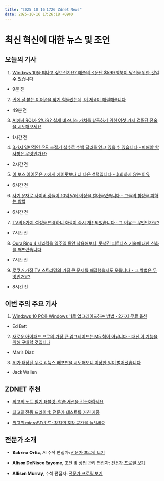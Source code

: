 ```yaml
---
title: "2025 10 16 1726 Zdnet News"
date: 2025-10-16 17:26:18 +0900
---
```


# 최신 혁신에 대한 뉴스 및 조언
## 오늘의 기사 

1. [Windows 10을 떠나고 싶으신가요? 애플의 소문난 $599 맥북이 당신을 위한 것일 수 있습니다](https://www.zdnet.com/article/leaving-windows-10-behind-apples-rumored-599-macbook-might-be-just-for-you/)
- 9분 전 

2. [귀에 잘 붙는 이어폰을 찾기 힘들었는데, 이 제품이 해결해줍니다](https://www.zdnet.com/article/i-struggled-to-find-earbuds-that-stay-put-but-this-pair-seals-the-deal/) 
- 49분 전 

3. [AI에서 ROI가 없나요? 실제 비즈니스 가치를 창출하기 위한 여섯 가지 검증된 전술을 시도해보세요](https://www.zdnet.com/article/no-roi-in-ai-yet-try-these-six-proven-tactics-for-creating-real-business-value/) 
- 1시간 전 

4. [3가지 일반적인 온도 조절기 실수로 수백 달러를 잃고 있을 수 있습니다 - 피해야 할 사항은 무엇인가요?](https://www.zdnet.com/home-and-office/smart-home/3-common-thermostat-mistakes-may-be-costing-you-hundreds-heres-what-to-avoid/) 
- 2시간 전 

5. [이 보스 이어폰은 저에게 에어팟보다 더 나은 선택입니다 - 후회하지 않는 이유](https://www.zdnet.com/article/these-bose-earbuds-are-an-easy-pick-over-airpods-for-me-why-i-dont-regret-it/) 
- 6시간 전 

6. [사기 문자로 사이버 갱들이 10억 달러 이상을 벌어들였습니다 - 그들의 함정을 피하는 방법](https://www.zdnet.com/article/scam-texts-net-over-1-billion-for-cyber-gangs-how-to-avoid-their-traps/) 
- 6시간 전 

7. [TV의 5가지 설정을 변경하니 화질이 즉시 개선되었습니다 - 그 이유는 무엇인가요?](https://www.zdnet.com/article/changing-these-5-settings-on-my-tv-instantly-improved-the-picture-quality-heres-why/) 
- 7시간 전 

8. [Oura Ring 4 세라믹을 일주일 동안 착용해보니, 못생긴 피트니스 기술에 대한 신화를 깨뜨렸습니다](https://www.zdnet.com/article/i-wore-the-oura-ring-4-ceramic-for-a-week-and-it-shattered-the-myth-of-ugly-fitness-tech/) 
- 7시간 전 

9. [로쿠가 가정 TV 스트리밍의 가장 큰 문제를 해결했을지도 모릅니다 - 그 방법은 무엇인가요?](https://www.zdnet.com/article/roku-mightve-just-solved-the-biggest-problem-with-home-tv-streaming-heres-how/) 
- 8시간 전

## 이번 주의 주요 기사 

1. [Windows 10 PC를 Windows 11로 업그레이드하는 방법 - 2가지 무료 옵션](https://www.zdnet.com/article/how-to-upgrade-your-incompatible-windows-10-pc-to-windows-11-2-free-options/)
- Ed Bott 

2. [새로운 아이패드 프로의 가장 큰 업그레이드는 M5 칩이 아닙니다 - 대신 이 기능을 위해 구매할 것입니다](https://www.zdnet.com/article/the-new-ipad-pros-biggest-upgrade-isnt-the-m5-chip-id-buy-it-for-this-feature-instead/) 
- Maria Diaz 

3. [AI가 내장된 무료 리눅스 배포판을 시도해보니 이상한 일이 벌어졌습니다](https://www.zdnet.com/article/i-tried-a-linux-distro-that-promises-free-built-in-ai-and-things-got-weird/) 
- Jack Wallen

## ZDNET 추천 
- [최고의 노트 필기 태블릿: 학습 세션을 간소화하세요](https://www.zdnet.com/article/best-note-taking-tablet/)

- [최고의 전동 드라이버: 전문가 테스트를 거친 제품](https://www.zdnet.com/article/best-electric-screwdriver/) 
- [최고의 microSD 카드: 장치의 저장 공간을 늘리세요](https://www.zdnet.com/article/best-microsd-card/)

## 전문가 소개 
- **Sabrina Ortiz**, AI 수석 편집자: [전문가 프로필 보기](https://www.zdnet.com/meet-the-team/sabrina-ortiz/)

- **Alison DeNisco Rayome**, 조언 및 상업 관리 편집자: [전문가 프로필 보기](https://www.zdnet.com/meet-the-team/alison-denisco-rayome/) 
- **Allison Murray**, 수석 편집자: [전문가 프로필 보기](https://www.zdnet.com/meet-the-team/allison-murray/)
